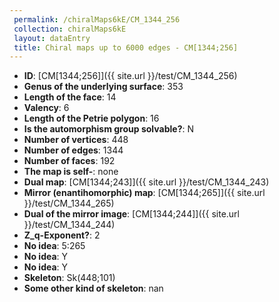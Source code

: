 ```yaml
--- 
 permalink: /chiralMaps6kE/CM_1344_256 
 collection: chiralMaps6kE
 layout: dataEntry
 title: Chiral maps up to 6000 edges - CM[1344;256]
---
```


- **ID**: [CM[1344;256]]({{ site.url }}/test/CM_1344_256)
- **Genus of the underlying surface**: 353
- **Length of the face**: 14
- **Valency**: 6
- **Length of the Petrie polygon**: 16
- **Is the automorphism group solvable?**: N
- **Number of vertices**: 448
- **Number of edges**: 1344
- **Number of faces**: 192
- **The map is self-**: none
- **Dual map**: [CM[1344;243]]({{ site.url }}/test/CM_1344_243)
- **Mirror (enantihomorphic) map**: [CM[1344;265]]({{ site.url }}/test/CM_1344_265)
- **Dual of the mirror image**: [CM[1344;244]]({{ site.url }}/test/CM_1344_244)
- **Z_q-Exponent?**: 2
- **No idea**:  5:265
- **No idea**: Y
- **No idea**: Y
- **Skeleton**: Sk(448;101)
- **Some other kind of skeleton**: nan
